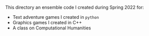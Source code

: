 This directory an ensemble code I created during Spring 2022 for:
 - Text adventure games I created in `python`
 - Graphics games I created in C++
 - A class on Computational Humanities

